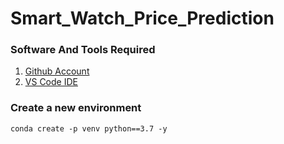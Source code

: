 # Smart_Watch_Price_Prediction

### Software And Tools Required

1. [Github Account](https://giyhub.com)
2. [VS Code IDE](https://code.visualstudio.com/)

### Create a new environment

```
conda create -p venv python==3.7 -y
```
